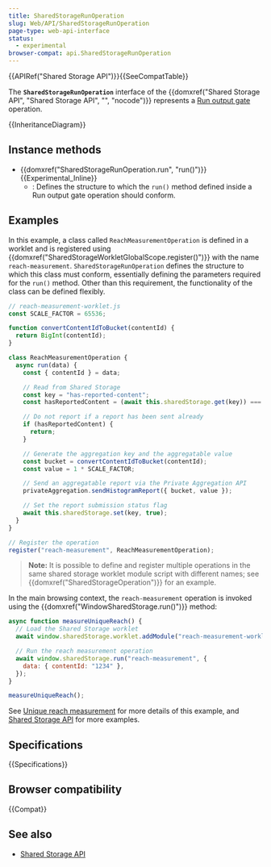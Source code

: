 ```yaml
---
title: SharedStorageRunOperation
slug: Web/API/SharedStorageRunOperation
page-type: web-api-interface
status:
  - experimental
browser-compat: api.SharedStorageRunOperation
---
```


{{APIRef("Shared Storage API")}}{{SeeCompatTable}}

The **`SharedStorageRunOperation`** interface of the {{domxref("Shared Storage API", "Shared Storage API", "", "nocode")}} represents a [Run output gate](/en-US/docs/Web/API/Shared_Storage_API#run) operation.

{{InheritanceDiagram}}

## Instance methods

- {{domxref("SharedStorageRunOperation.run", "run()")}} {{Experimental_Inline}}
  - : Defines the structure to which the `run()` method defined inside a Run output gate operation should conform.

## Examples

In this example, a class called `ReachMeasurementOperation` is defined in a worklet and is registered using {{domxref("SharedStorageWorkletGlobalScope.register()")}} with the name `reach-measurement`. `SharedStorageRunOperation` defines the structure to which this class must conform, essentially defining the parameters required for the `run()` method. Other than this requirement, the functionality of the class can be defined flexibly.

```js
// reach-measurement-worklet.js
const SCALE_FACTOR = 65536;

function convertContentIdToBucket(contentId) {
  return BigInt(contentId);
}

class ReachMeasurementOperation {
  async run(data) {
    const { contentId } = data;

    // Read from Shared Storage
    const key = "has-reported-content";
    const hasReportedContent = (await this.sharedStorage.get(key)) === "true";

    // Do not report if a report has been sent already
    if (hasReportedContent) {
      return;
    }

    // Generate the aggregation key and the aggregatable value
    const bucket = convertContentIdToBucket(contentId);
    const value = 1 * SCALE_FACTOR;

    // Send an aggregatable report via the Private Aggregation API
    privateAggregation.sendHistogramReport({ bucket, value });

    // Set the report submission status flag
    await this.sharedStorage.set(key, true);
  }
}

// Register the operation
register("reach-measurement", ReachMeasurementOperation);
```

> **Note:** It is possible to define and register multiple operations in the same shared storage worklet module script with different names; see {{domxref("SharedStorageOperation")}} for an example.

In the main browsing context, the `reach-measurement` operation is invoked using the {{domxref("WindowSharedStorage.run()")}} method:

```js
async function measureUniqueReach() {
  // Load the Shared Storage worklet
  await window.sharedStorage.worklet.addModule("reach-measurement-worklet.js");

  // Run the reach measurement operation
  await window.sharedStorage.run("reach-measurement", {
    data: { contentId: "1234" },
  });
}

measureUniqueReach();
```

See [Unique reach measurement](https://developer.chrome.com/docs/privacy-sandbox/shared-storage/unique-reach/) for more details of this example, and [Shared Storage API](/en-US/docs/Web/API/Shared_storage_API) for more examples.

## Specifications

{{Specifications}}

## Browser compatibility

{{Compat}}

## See also

- [Shared Storage API](/en-US/docs/Web/API/Shared_storage_API)
